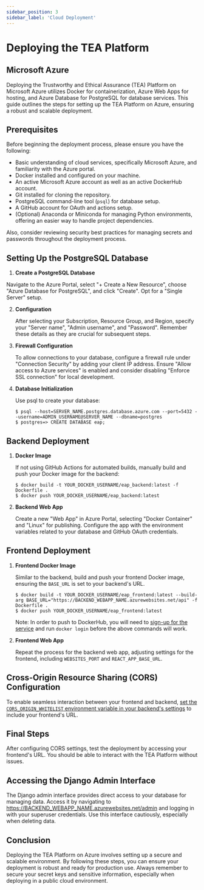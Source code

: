 ```yaml
---
sidebar_position: 3
sidebar_label: 'Cloud Deployment'
---
```


# Deploying the TEA Platform

## Microsoft Azure

Deploying the Trustworthy and Ethical Assurance (TEA) Platform on Microsoft Azure utilizes Docker for containerization, Azure Web Apps for hosting, and Azure Database for PostgreSQL for database services. This guide outlines the steps for setting up the TEA Platform on Azure, ensuring a robust and scalable deployment.

<!-- The following procedure makes use of Docker, Azure Webapps, and Azure Database for Postgresql. These instructions make use of the Azure Portal. A future version will focus on scripted deployment, using either the Azure CLI, the Azure Python SDK, or Terraform. -->

## Prerequisites

Before beginning the deployment process, please ensure you have the following:

- Basic understanding of cloud services, specifically Microsoft Azure, and familiarity with the Azure portal.
- Docker installed and configured on your machine.
- An active Microsoft Azure account as well as an active DockerHub account.
- Git installed for cloning the repository.
- PostgreSQL command-line tool (`psql`) for database setup.
- A GitHub account for OAuth and actions setup.
- (Optional) Anaconda or Miniconda for managing Python environments, offering an easier way to handle project dependencies.

Also, consider reviewing security best practices for managing secrets and passwords throughout the deployment process.

## Setting Up the PostgreSQL Database

1. **Create a PostgreSQL Database**

Navigate to the Azure Portal, select "+ Create a New Resource", choose "Azure Database for PostgreSQL", and click "Create". Opt for a "Single Server" setup.

2. **Configuration**

    After selecting your Subscription, Resource Group, and Region, specify your "Server name", "Admin username", and "Password". Remember these details as they are crucial for subsequent steps.

3. **Firewall Configuration**

    To allow connections to your database, configure a firewall rule under "Connection Security" by adding your client IP address. Ensure "Allow access to Azure services" is enabled and consider disabling "Enforce SSL connection" for local development.

4. **Database Initialization**

    Use psql to create your database:

    ```shell
    $ psql --host=SERVER_NAME.postgres.database.azure.com --port=5432 --username=ADMIN_USERNAME@SERVER_NAME --dbname=postgres
    $ postgres=> CREATE DATABASE eap;
    ```

## Backend Deployment

1. **Docker Image**

    If not using GitHub Actions for automated builds, manually build and push your Docker image for the backend:

    ```shell
    $ docker build -t YOUR_DOCKER_USERNAME/eap_backend:latest -f Dockerfile .
    $ docker push YOUR_DOCKER_USERNAME/eap_backend:latest
    ```

2. **Backend Web App**

    Create a new "Web App" in Azure Portal, selecting "Docker Container" and "Linux" for publishing. Configure the app with the environment variables related to your database and GitHub OAuth credentials.

## Frontend Deployment

1. **Frontend Docker Image**

    Similar to the backend, build and push your frontend Docker image, ensuring the `BASE_URL` is set to your backend's URL.

    ```shell
    $ docker build -t YOUR_DOCKER_USERNAME/eap_frontend:latest --build-arg BASE_URL="https://BACKEND_WEBAPP_NAME.azurewebsites.net/api" -f Dockerfile .
    $ docker push YOUR_DOCKER_USERNAME/eap_frontend:latest
    ```

    Note: In order to push to DockerHub, you will need to [sign-up for the service](https://hub.docker.com/signup) and run `docker login` before the above commands will work.

2. **Frontend Web App**

    Repeat the process for the backend web app, adjusting settings for the frontend, including `WEBSITES_PORT` and `REACT_APP_BASE_URL`.

## Cross-Origin Resource Sharing (CORS) Configuration

To enable seamless interaction between your frontend and backend, [set the `CORS_ORIGIN_WHITELIST` environment variable in your backend's settings](../backend/django-settings.md) to include your frontend's URL.

## Final Steps

After configuring CORS settings, test the deployment by accessing your frontend's URL. You should be able to interact with the TEA Platform without issues.

## Accessing the Django Admin Interface

The Django admin interface provides direct access to your database for managing data. Access it by navigating to https://BACKEND_WEBAPP_NAME.azurewebsites.net/admin and logging in with your superuser credentials. Use this interface cautiously, especially when deleting data.

## Conclusion

Deploying the TEA Platform on Azure involves setting up a secure and scalable environment. By following these steps, you can ensure your deployment is robust and ready for production use. Always remember to secure your secret keys and sensitive information, especially when deploying in a public cloud environment.